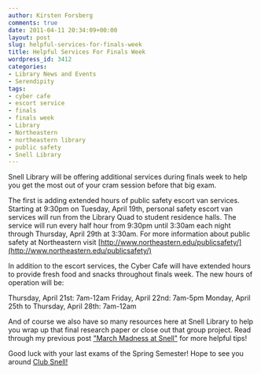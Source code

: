 ```yaml
---
author: Kirsten Forsberg
comments: true
date: 2011-04-11 20:34:09+00:00
layout: post
slug: helpful-services-for-finals-week
title: Helpful Services For Finals Week
wordpress_id: 3412
categories:
- Library News and Events
- Serendipity
tags:
- cyber cafe
- escort service
- finals
- finals week
- Library
- Northeastern
- northeastern library
- public safety
- Snell Library
---
```


Snell Library will be offering additional services during finals week to help you get the most out of your cram session before that big exam.

The first is adding extended hours of public safety escort van services. Starting at 9:30pm on Tuesday, April 19th, personal safety escort van services will run from the Library Quad to student residence halls. The service will run every half hour from 9:30pm until 3:30am each night through Thursday, April 29th at 3:30am. For more information about public safety at Northeastern visit [http://www.northeastern.edu/publicsafety/](http://www.northeastern.edu/publicsafety/)

In addition to the escort services, the Cyber Cafe will have extended hours to provide fresh food and snacks throughout finals week. The new hours of operation will be:

Thursday, April 21st: 7am-12am
Friday, April 22nd: 7am-5pm
Monday, April 25th to Thursday, April 28th: 7am-12am

And of course we also have so many resources here at Snell Library to help you wrap up that final research paper or close out that group project. Read through my previous post ["March Madness at Snell"](http://www.lib.neu.edu/snippets/?p=3288) for more helpful tips!

Good luck with your last exams of the Spring Semester! Hope to see you around [Club Snell!](http://twitter.com/ClubSnell)
